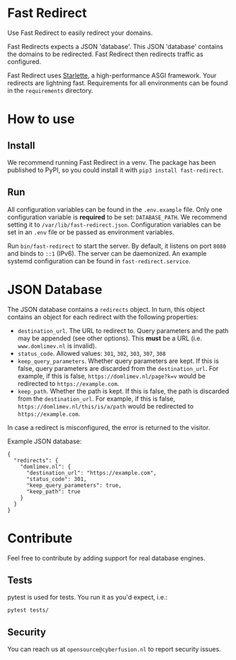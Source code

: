 # Fast Redirect

Use Fast Redirect to easily redirect your domains.

Fast Redirects expects a JSON 'database'. This JSON 'database' contains the domains to be redirected. Fast Redirect then redirects traffic as configured.

Fast Redirect uses [Starlette](https://www.starlette.io/), a high-performance ASGI framework. Your redirects are lightning fast. Requirements for all environments can be found in the `requirements` directory.

# How to use

## Install

We recommend running Fast Redirect in a venv. The package has been published to PyPI, so you could install it with `pip3 install fast-redirect`.

## Run

All configuration variables can be found in the `.env.example` file. Only one configuration variable is **required** to be set: `DATABASE_PATH`. We recommend setting it to `/var/lib/fast-redirect.json`. Configuration variables can be set in an `.env` file or be passed as environment variables.

Run `bin/fast-redirect` to start the server. By default, it listens on port `8080` and binds to `::1` (IPv6). The server can be daemonized. An example systemd configuration can be found in `fast-redirect.service`.

# JSON Database

The JSON database contains a `redirects` object. In turn, this object contains an object for each redirect with the following properties:

* `destination_url`. The URL to redirect to. Query parameters and the path may be appended (see other options). This **must** be a URL (i.e. `www.domlimev.nl` is invalid).
* `status_code`. Allowed values: `301`, `302`, `303`, `307`, `308`
* `keep_query_parameters`. Whether query parameters are kept. If this is false, query parameters are discarded from the `destination_url`. For example, if this is false, `https://domlimev.nl/page?k=v` would be redirected to `https://example.com`.
* `keep_path`. Whether the path is kept. If this is false, the path is discarded from the `destination_url`. For example, if this is false, `https://domlimev.nl/this/is/a/path` would be redirected to `https://example.com`.

In case a redirect is misconfigured, the error is returned to the visitor.

Example JSON database:

```
{
  "redirects": {
    "domlimev.nl": {
      "destination_url": "https://example.com",
      "status_code": 301,
      "keep_query_parameters": true,
      "keep_path": true
    }
  }
}
```

# Contribute

Feel free to contribute by adding support for real database engines.

## Tests

pytest is used for tests. You run it as you'd expect, i.e.:

    pytest tests/

## Security

You can reach us at `opensource@cyberfusion.nl` to report security issues.
